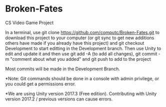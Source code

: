 # Broken-Fates
CS Video Game Project

In a terminal, use git clone https://github.com/computc/Broken-Fates.git to download this project to your computer (or git sync to get new additions others have made if you already have this project) and git checkout Development to start editting in the Development branch. Then use Unity to edit and update it and then use git add -A (to add all changes), git commit -m "comment about what you added" and git push to add to the project

Most commits will be made in the Development Branch.

*Note: Git commands should be done in a console with admin privilege, or you could get a permissions error.

*We are using Unity version 2017.3 (Free edition). Contributing with Unity version 2017.2 / previous versions can cause errors.
